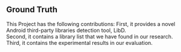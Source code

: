 ## Ground Truth
This Project has the following contributions:
First, it provides a novel Android third-party libraries detection tool, LibD.  
Second, it contains a library list that we have found in our research.  
Third, it contains the experimental results in our evaluation.  

